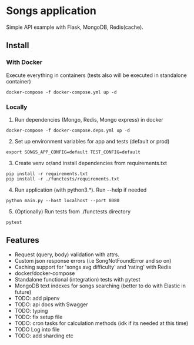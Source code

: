 # Songs application
Simple API example with Flask, MongoDB, Redis(cache). 

## Install

### With Docker
Execute everything in containers (tests also will be executed in standalone container)

``` 
docker-compose -f docker-compose.yml up -d 
```

### Locally
1. Run dependencies (Mongo, Redis, Mongo express) in docker

```
docker-compose -f docker-compose.deps.yml up -d 
```
2. Set up environment variables for app and tests (default or prod)

```
export SONGS_APP_CONFIG=default TEST_CONFIG=default
```

3. Create venv or/and install dependencies from requirements.txt

```
pip install -r requirements.txt
pip install -r ./functests/requirements.txt
```
4. Run application (with python3.*). Run --help if needed

```
python main.py --host localhost --port 8080
```
5. (Optionally) Run tests from ./functests directory

```
pytest
```

## Features
- Request (query, body) validation with attrs.
- Custom json response errors (i.e SongNotFoundError and so on)
- Caching support for 'songs avg difficulty' and 'rating' with Redis
- docker/docker-compose
- Standalone functional (integration) tests with pytest
- MongoDB text indexes for songs searching (better to do with Elastic in future)
- TODO: add pipenv
- TODO: api docs with Swagger
- TODO: typing
- TODO: fix setup file
- TODO: cron tasks for calculation methods (idk if its needed at this time)
- TODO Log into file
- TODO: add sharding etc